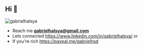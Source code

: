 <h2 align="left">Hi 👋</h2>
<img src="https://komarev.com/ghpvc/?username=gabrielhalsya&label=Profile%20views&color=0e75b6&style=flat" alt="gabrielhalsya" />

 - Reach me **gabrielhalsya@gmail.com**  
 - Lets connected https://www.linkedin.com/in/gabrielhalsya/ or<br>
 - If you're rich https://paypal.me/gabrielhsd 

